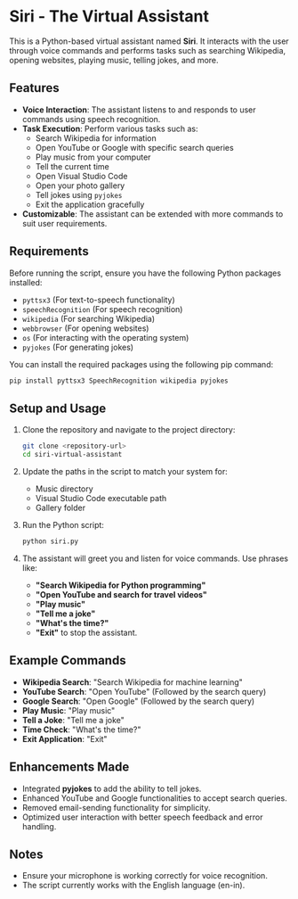 # Siri - The Virtual Assistant

This is a Python-based virtual assistant named **Siri**. It interacts with the user through voice commands and performs tasks such as searching Wikipedia, opening websites, playing music, telling jokes, and more.

## Features

- **Voice Interaction**: The assistant listens to and responds to user commands using speech recognition.
- **Task Execution**: Perform various tasks such as:
  - Search Wikipedia for information
  - Open YouTube or Google with specific search queries
  - Play music from your computer
  - Tell the current time
  - Open Visual Studio Code
  - Open your photo gallery
  - Tell jokes using `pyjokes`
  - Exit the application gracefully
- **Customizable**: The assistant can be extended with more commands to suit user requirements.

## Requirements

Before running the script, ensure you have the following Python packages installed:

- `pyttsx3` (For text-to-speech functionality)
- `speechRecognition` (For speech recognition)
- `wikipedia` (For searching Wikipedia)
- `webbrowser` (For opening websites)
- `os` (For interacting with the operating system)
- `pyjokes` (For generating jokes)

You can install the required packages using the following pip command:

```bash
pip install pyttsx3 SpeechRecognition wikipedia pyjokes
```

## Setup and Usage

1. Clone the repository and navigate to the project directory:
   ```bash
   git clone <repository-url>
   cd siri-virtual-assistant
   ```

2. Update the paths in the script to match your system for:
   - Music directory
   - Visual Studio Code executable path
   - Gallery folder

3. Run the Python script:
   ```bash
   python siri.py
   ```

4. The assistant will greet you and listen for voice commands. Use phrases like:
   - **"Search Wikipedia for Python programming"**
   - **"Open YouTube and search for travel videos"**
   - **"Play music"**
   - **"Tell me a joke"**
   - **"What's the time?"**
   - **"Exit"** to stop the assistant.

## Example Commands

- **Wikipedia Search**: "Search Wikipedia for machine learning"
- **YouTube Search**: "Open YouTube" (Followed by the search query)
- **Google Search**: "Open Google" (Followed by the search query)
- **Play Music**: "Play music"
- **Tell a Joke**: "Tell me a joke"
- **Time Check**: "What's the time?"
- **Exit Application**: "Exit"

## Enhancements Made

- Integrated **pyjokes** to add the ability to tell jokes.
- Enhanced YouTube and Google functionalities to accept search queries.
- Removed email-sending functionality for simplicity.
- Optimized user interaction with better speech feedback and error handling.

## Notes

- Ensure your microphone is working correctly for voice recognition.
- The script currently works with the English language (en-in).


